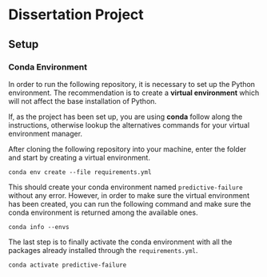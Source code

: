 # Dissertation Project 

## Setup

### Conda Environment
In order to run the following repository, it is necessary to set up the Python environment. The recommendation is to 
create a **virtual environment** which will not affect the base installation of Python.

If, as the project has been set up, you are using **conda** follow along the instructions, otherwise lookup the 
alternatives commands for your virtual environment manager.

After cloning the following repository into your machine, enter the folder and start by creating a virtual environment.
```shell
conda env create --file requirements.yml
```

This should create your conda environment named `predictive-failure` without any error. However, in order to make sure
the virtual environment has been created, you can run the following command and make sure the conda environment is
returned among the available ones.
```shell
conda info --envs
```

The last step is to finally activate the conda environment with all the packages already installed through the
`requirements.yml`.
```shell
conda activate predictive-failure
```
